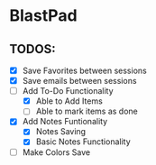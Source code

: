 # BlastPad

## TODOS:
- [x] Save Favorites between sessions
- [x] Save emails between sessions
- [ ] Add To-Do Functionality
    - [x] Able to Add Items
    - [ ] Able to mark items as done
- [X] Add Notes Funtionality
    - [X] Notes Saving
    - [x] Basic Notes Functionality
- [ ] Make Colors Save
